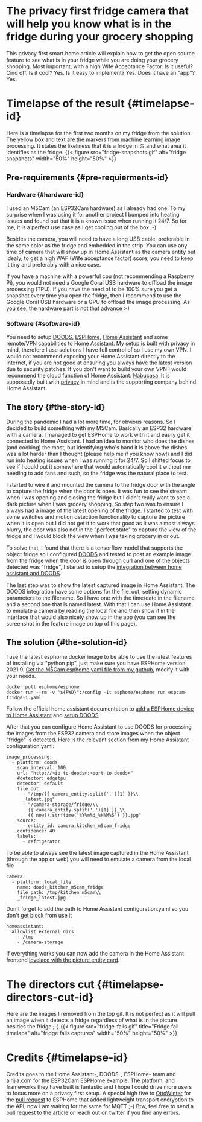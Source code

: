 # The privacy first fridge camera that will help you know what is in the fridge during your grocery shopping


This privacy first smart home article will explain how to get the open source feature to see what is in your fridge while you are doing your grocery shopping. Most important, with a high Wife Acceptance Factor. Is it useful? Cind off. Is it cool? Yes. Is it easy to implement? Yes. Does it have an "app"? Yes.
<!--more-->
# Timelapse of the result {#timelapse-id}
Here is a timelapse for the first two months on my fridge from the solution. The yellow box and text are the markers from machine learning image processing. It states the likeliness that it is a fridge in % and what area it identifies as the fridge.
{{< figure src="fridge-snapshots.gif" alt="fridge snapshots"  width="50%" height="50%" >}}
## Pre-requirements {#pre-requierments-id}

### Hardware {#hardware-id}
I used an M5Cam (an ESP32Cam hardware) as I already had one. To my surprise when I was using it for another project I bumped into heating issues and found out that it is a known issue when running it 24/7. So for me, it is a perfect use case as I get cooling out of the box ;-) 

Besides the camera, you will need to have a long USB cable, preferable in the same color as the fridge and embedded in the strip. You can use any time of camera that will show up in Home Assistant as the camera entity but idealy, to get a high WAF (Wife acceptance factor) score, you need to keep it tiny and preferably with a nice case. 

If you have a machine with a powerful cpu (not recommending a Raspberry Pi), you would not need a Google Coral USB hardware to offload the image processing (TPU). If you have the need of to be 100% sure you get a snapshot every time you open the fridge, then I recommend to use the Google Coral USB hardware or a GPU to offload the image processing. As you see, the hardware part is not that advance :-)

### Software {#software-id}
You need to setup [DOODS](https://github.com/snowzach/doods/), [ESPHome](https://www.esphome.io/), [Home Assistant](https://www.home-assistant.io/installation) and some remote/VPN capabilities to Home Assistant. My setup is built with privacy in mind, therefore I use solutions I have full control of so I use my own VPN. I would not recommend exposing your Home Assistant directly to the Internet, if you are not good at ensuring you always have the latest version due to security patches. If you don't want to build your own VPN I would recommend the cloud function of Home Assistant: [Nabucasa](https://www.nabucasa.com/). It is supposedly built with [privacy](https://www.nabucasa.com/privacy/) in mind and is the supporting company behind Home Assistant.

## The story {#the-story-id}
During the pandemic I had a lot more time, for obvious reasons. So I decided to build something with my M5Cam. Basically an ESP32 hardware with a camera. I managed to get ESPHome to work with it and easily get it connected to Home Assistant. I had an idea to monitor who does the dishes (and cooking) the most, but identifying who's hand it is above the dishes was a lot harder than I thought (please help me if you know how!) and I did run into heating issues when I was running it for 24/7. So I shifted focus to see if I could put it somewhere that would automatically cool it without me needing to add fans and such, so the fridge was the natural place to test.

I started to wire it and mounted the camera to the fridge door with the angle to capture the fridge when the door is open. It was fun to see the stream when I was opening and closing the fridge but I didn't really want to see a dark picture when I was grocery shopping. So step two was to ensure I always had a image of the latest opening of the fridge. I started to test with some switches and motion detection functionality to capture the picture when it is open but I did not get it to work that good as it was almost always blurry, the door was also not in the "perfect state" to capture the view of the fridge and I would block the view when I was taking grocery in or out. 

To solve that, I found that there is a tensorflow model that supports the object fridge so I configured [DOODS](https://github.com/snowzach/doods/) and tested to post an example image from the fridge when the door is open through curl and one of the objects detected was "fridge", I started to setup the [integration between home assistant and DOODS](https://www.home-assistant.io/integrations/doods/).

The last step was to show the latest captured image in Home Assistant. The DOODS integration have some options for the file_out, setting dynamic parameters to the filename. So I have one with the time/date in the filename and a second one that is named latest. With that I can use Home Assistant to emulate a camera by reading the local file and then show it in the interface that would also nicely show up in the app (you can see the screenshot in the feature image on top of this page).


## The solution {#the-solution-id}

I use the latest esphome docker image to be able to use the latest features of installing via "python pip", just make sure you have ESPHome version 2021.9. [Get the M5Cam esphome yaml file from my guthub](https://github.com/lerra/home-automation/blob/main/fridge-camera/espcam-fridge-1.yaml), modify it with your needs.
```
docker pull esphome/esphome
docker run --rm -v "${PWD}":/config -it esphome/esphome run espcam-fridge-1.yaml
```

Follow the official home assistant documentation to [add a ESPHome device to Home Assistant](https://www.home-assistant.io/integrations/esphome/) and [setup DOODS](https://github.com/snowzach/doods/).

After that you can configure Home Assistant to use DOODS for processing the images from the ESP32 camera and store images when the object "fridge" is detected. Here is the relevant section from my Home Assistant configuration.yaml:
```
image_processing:
  - platform: doods
    scan_interval: 100
    url: "http://<ip-to-doods>:<port-to-doods>"
    #detector: edgetpu
    detector: default
    file_out:
      - "/tmp/{{ camera_entity.split('.')[1] }}\\
      _latest.jpg"
      - "/camera-storage/fridge/\\
        {{ camera_entity.split('.')[1] }}_\\
        {{ now().strftime('%Y%m%d_%H%M%S') }}.jpg"
    source:
      - entity_id: camera.kitchen_m5cam_fridge
    confidence: 40
    labels:
      - refrigerator
```

To be able to always see the latest image captured in the Home Assistant (through the app or web) you will need to emulate a camera from the local file
```
camera:
  - platform: local_file
    name: doods_kitchen_m5cam_fridge
    file_path: /tmp/kitchen_m5cam\\
    _fridge_latest.jpg
```

Don't forget to add the path to Home Assistant configuration.yaml so you don't get block from use it
```
homeassistant:
  allowlist_external_dirs:
    - /tmp
    - /camera-storage

```
If everything works you can now add the camera in the Home Assistant frontend [lovelace with the picture entity card](https://www.home-assistant.io/lovelace/picture-entity/).

# The directors cut {#timelapse-directors-cut-id}
Here are the images I removed from the top gif. It is not perfect as it will pull an image when it detects a fridge regardless of what is in the picture besides the fridge ;-)
{{< figure  src="fridge-fails.gif" title="Fridge fail timelaps" alt="fridge fails captures"  width="50%" height="50%" >}}

# Credits {#timelapse-id}
Credits goes to the Home Assistant-, DOODS-, ESPHome- team and airijia.com for the ESP32Cam ESPHome example. The platform, and frameworks they have built is fantastic and I hope I could drive more users to focus more on a privacy first setup. A special high five to [OttoWinter](https://github.com/OttoWinter) for the [pull request](https://github.com/home-assistant/core/pull/56216) to ESPHome that added lightweight transport encryption to the API, now I am waiting for the same for MQTT ;-) Btw, feel free to send a [pull request to the article](https://github.com/lerra/lezg.in/blob/master/content/posts/fridge-cam-with-home-assistant-and-machine-learning/index.en.md) or reach out on twitter if you find any errors.
